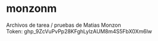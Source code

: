 # monzonm
Archivos de tarea / pruebas de Matias Monzon<br>
Token: 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
